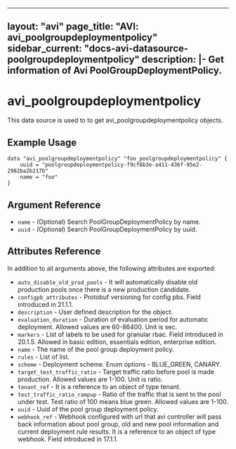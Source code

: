 <!--
    Copyright 2021 VMware, Inc.
    SPDX-License-Identifier: Mozilla Public License 2.0
-->
---
layout: "avi"
page_title: "AVI: avi_poolgroupdeploymentpolicy"
sidebar_current: "docs-avi-datasource-poolgroupdeploymentpolicy"
description: |-
  Get information of Avi PoolGroupDeploymentPolicy.
---

# avi_poolgroupdeploymentpolicy

This data source is used to to get avi_poolgroupdeploymentpolicy objects.

## Example Usage

```hcl
data "avi_poolgroupdeploymentpolicy" "foo_poolgroupdeploymentpolicy" {
    uuid = "poolgroupdeploymentpolicy-f9cf6b3e-a411-436f-95e2-2982ba2b217b"
    name = "foo"
}
```

## Argument Reference

* `name` - (Optional) Search PoolGroupDeploymentPolicy by name.
* `uuid` - (Optional) Search PoolGroupDeploymentPolicy by uuid.

## Attributes Reference

In addition to all arguments above, the following attributes are exported:

* `auto_disable_old_prod_pools` - It will automatically disable old production pools once there is a new production candidate.
* `configpb_attributes` - Protobuf versioning for config pbs. Field introduced in 21.1.1.
* `description` - User defined description for the object.
* `evaluation_duration` - Duration of evaluation period for automatic deployment. Allowed values are 60-86400. Unit is sec.
* `markers` - List of labels to be used for granular rbac. Field introduced in 20.1.5. Allowed in basic edition, essentials edition, enterprise edition.
* `name` - The name of the pool group deployment policy.
* `rules` - List of list.
* `scheme` - Deployment scheme. Enum options - BLUE_GREEN, CANARY.
* `target_test_traffic_ratio` - Target traffic ratio before pool is made production. Allowed values are 1-100. Unit is ratio.
* `tenant_ref` - It is a reference to an object of type tenant.
* `test_traffic_ratio_rampup` - Ratio of the traffic that is sent to the pool under test. Test ratio of 100 means blue green. Allowed values are 1-100.
* `uuid` - Uuid of the pool group deployment policy.
* `webhook_ref` - Webhook configured with url that avi controller will pass back information about pool group, old and new pool information and current deployment rule results. It is a reference to an object of type webhook. Field introduced in 17.1.1.

